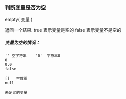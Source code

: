 ### 判断变量是否为空

empty\( 变量 \)

返回一个结果.  true 表示变量是空的      false 表示变量不是空的

##### 变量为空的情况：

```
'' 空字符串    '0'  字符串0
0
0.0
false

[]   空数组
null 

未定义的变量
```



